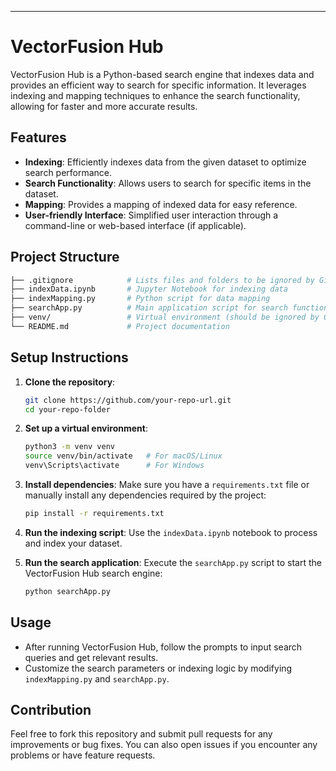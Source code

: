 

---

# VectorFusion Hub

VectorFusion Hub is a Python-based search engine that indexes data and provides an efficient way to search for specific information. It leverages indexing and mapping techniques to enhance the search functionality, allowing for faster and more accurate results.

## Features

- **Indexing**: Efficiently indexes data from the given dataset to optimize search performance.
- **Search Functionality**: Allows users to search for specific items in the dataset.
- **Mapping**: Provides a mapping of indexed data for easy reference.
- **User-friendly Interface**: Simplified user interaction through a command-line or web-based interface (if applicable).

## Project Structure

```bash
├── .gitignore            # Lists files and folders to be ignored by Git
├── indexData.ipynb       # Jupyter Notebook for indexing data
├── indexMapping.py       # Python script for data mapping
├── searchApp.py          # Main application script for search functionality
├── venv/                 # Virtual environment (should be ignored by Git)
└── README.md             # Project documentation
```

## Setup Instructions

1. **Clone the repository**:
   ```bash
   git clone https://github.com/your-repo-url.git
   cd your-repo-folder
   ```

2. **Set up a virtual environment**:
   ```bash
   python3 -m venv venv
   source venv/bin/activate   # For macOS/Linux
   venv\Scripts\activate      # For Windows
   ```

3. **Install dependencies**:
   Make sure you have a `requirements.txt` file or manually install any dependencies required by the project:
   ```bash
   pip install -r requirements.txt
   ```

4. **Run the indexing script**:
   Use the `indexData.ipynb` notebook to process and index your dataset.

5. **Run the search application**:
   Execute the `searchApp.py` script to start the VectorFusion Hub search engine:
   ```bash
   python searchApp.py
   ```

## Usage

- After running VectorFusion Hub, follow the prompts to input search queries and get relevant results.
- Customize the search parameters or indexing logic by modifying `indexMapping.py` and `searchApp.py`.

## Contribution

Feel free to fork this repository and submit pull requests for any improvements or bug fixes. You can also open issues if you encounter any problems or have feature requests.


